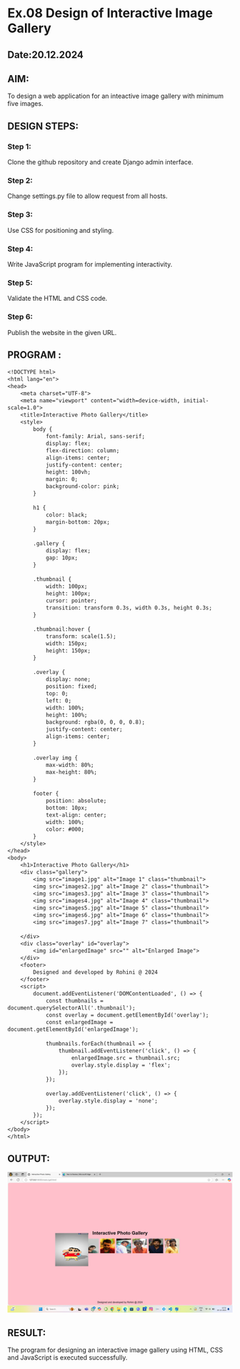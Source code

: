 # Ex.08 Design of Interactive Image Gallery
## Date:20.12.2024

## AIM:
To design a web application for an inteactive image gallery with minimum five images.

## DESIGN STEPS:

### Step 1:
Clone the github repository and create Django admin interface.

### Step 2:
Change settings.py file to allow request from all hosts.

### Step 3:
Use CSS for positioning and styling.

### Step 4:
Write JavaScript program for implementing interactivity.

### Step 5:
Validate the HTML and CSS code.

### Step 6:
Publish the website in the given URL.

## PROGRAM :
```
<!DOCTYPE html>
<html lang="en">
<head>
    <meta charset="UTF-8">
    <meta name="viewport" content="width=device-width, initial-scale=1.0">
    <title>Interactive Photo Gallery</title>
    <style>
        body {
            font-family: Arial, sans-serif;
            display: flex;
            flex-direction: column;
            align-items: center;
            justify-content: center;
            height: 100vh;
            margin: 0;
            background-color: pink;
        }

        h1 {
            color: black;
            margin-bottom: 20px;
        }

        .gallery {
            display: flex;
            gap: 10px;
        }

        .thumbnail {
            width: 100px;
            height: 100px;
            cursor: pointer;
            transition: transform 0.3s, width 0.3s, height 0.3s;
        }

        .thumbnail:hover {
            transform: scale(1.5);
            width: 150px;
            height: 150px;
        }

        .overlay {
            display: none;
            position: fixed;
            top: 0;
            left: 0;
            width: 100%;
            height: 100%;
            background: rgba(0, 0, 0, 0.8);
            justify-content: center;
            align-items: center;
        }

        .overlay img {
            max-width: 80%;
            max-height: 80%;
        }

        footer {
            position: absolute;
            bottom: 10px;
            text-align: center;
            width: 100%;
            color: #000;
        }
    </style>
</head>
<body>
    <h1>Interactive Photo Gallery</h1>
    <div class="gallery">
        <img src="image1.jpg" alt="Image 1" class="thumbnail">
        <img src="images2.jpg" alt="Image 2" class="thumbnail">
        <img src="images3.jpg" alt="Image 3" class="thumbnail">
        <img src="images4.jpg" alt="Image 4" class="thumbnail">
        <img src="images5.jpg" alt="Image 5" class="thumbnail">
        <img src="images6.jpg" alt="Image 6" class="thumbnail">
        <img src="images7.jpg" alt="Image 7" class="thumbnail">

    </div>
    <div class="overlay" id="overlay">
        <img id="enlargedImage" src="" alt="Enlarged Image">
    </div>
    <footer>
        Designed and developed by Rohini @ 2024
    </footer>
    <script>
        document.addEventListener('DOMContentLoaded', () => {
            const thumbnails = document.querySelectorAll('.thumbnail');
            const overlay = document.getElementById('overlay');
            const enlargedImage = document.getElementById('enlargedImage');

            thumbnails.forEach(thumbnail => {
                thumbnail.addEventListener('click', () => {
                    enlargedImage.src = thumbnail.src;
                    overlay.style.display = 'flex';
                });
            });

            overlay.addEventListener('click', () => {
                overlay.style.display = 'none';
            });
        });
    </script>
</body>
</html>
```
## OUTPUT:
![alt text](<rohini/iapp/static/Screenshot 2024-12-20 125125.png>)


## RESULT:
The program for designing an interactive image gallery using HTML, CSS and JavaScript is executed successfully.
